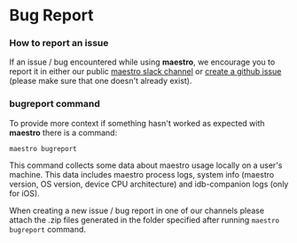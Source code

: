 # Bug Report

### How to report an issue

If an issue / bug encountered while using **maestro**, we encourage you to report it in either our public [maestro slack channel](https://mobile-dev-inc.slack.com/ssb/redirect) or [create a github issue](https://github.com/mobile-dev-inc/maestro/issues/new) (please make sure that one doesn't already exist).

### bugreport command

To provide more context if something hasn't worked as expected with **maestro** there is a command:

```
maestro bugreport
```

This command collects some data about maestro usage locally on a user's machine. This data includes maestro process logs, system info (maestro version, OS version, device CPU architecture) and idb-companion logs (only for iOS).

When creating a new issue / bug report in one of our channels please attach the .zip files generated in the folder specified after running `maestro bugreport` command.
